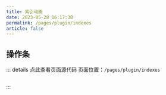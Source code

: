 ```yaml
---
title: 索引动画
date: 2023-05-28 16:17:38
permalink: /pages/plugin/indexes
article: false
---
```


## 操作条

::: details 点此查看页面源代码
页面位置：`/pages/plugin/indexes`
```vue
```
:::